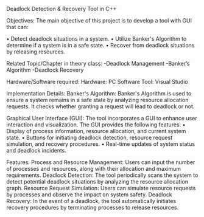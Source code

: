 Deadlock Detection & Recovery Tool in C++

Objectives:
The main objective of this project is to develop a tool with GUI that can:

•	Detect deadlock situations in a system.
•	Utilize Banker's Algorithm to determine if a system is in a safe state.
•	Recover from deadlock situations by releasing resources.

Related Topic/Chapter in theory class:
-Deadlock Management
-Banker’s Algorithm
-Deadlock Recovery

Hardware/Software required:
Hardware: PC
Software Tool: Visual Studio

Implementation Details:
Banker's Algorithm:
Banker's Algorithm is used to ensure a system remains in a safe state by analyzing resource allocation requests. It checks whether granting a request will lead to deadlock or not.

Graphical User Interface (GUI):
The tool incorporates a GUI to enhance user interaction and visualization. The GUI provides the following features:
•	Display of process information, resource allocation, and current system state.
•	Buttons for initiating deadlock detection, resource request simulation, and recovery procedures.
•	Real-time updates of system status and deadlock incidents.

Features:
Process and Resource Management: Users can input the number of processes and resources, along with their allocation and maximum requirements.
Deadlock Detection: The tool periodically scans the system to detect potential deadlock situations by analyzing the resource allocation graph.
Resource Request Simulation: Users can simulate resource requests by processes and observe the impact on system safety.
Deadlock Recovery: In the event of a deadlock, the tool automatically initiates recovery procedures by terminating processes to release resources.
